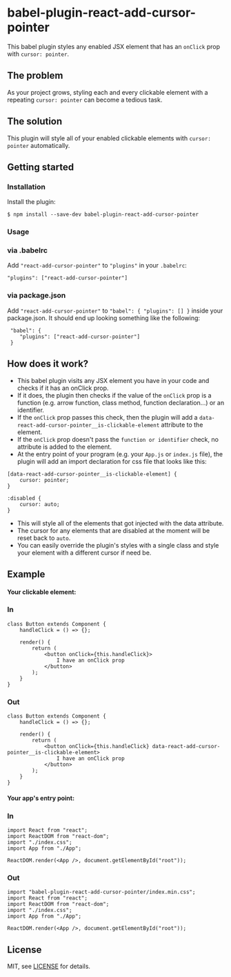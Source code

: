 # babel-plugin-react-add-cursor-pointer

This babel plugin styles any enabled JSX element that has an `onClick` prop with `cursor: pointer`.

## The problem

As your project grows, styling each and every clickable element with a repeating `cursor: pointer` can become a tedious task. 

## The solution

This plugin will style all of your enabled clickable elements with `cursor: pointer` automatically.

## Getting started

### Installation

Install the plugin:

```$ npm install --save-dev babel-plugin-react-add-cursor-pointer```

### Usage

### via .babelrc

Add `"react-add-cursor-pointer"` to `"plugins"` in your `.babelrc`:

```"plugins": ["react-add-cursor-pointer"]```

### via package.json

Add `"react-add-cursor-pointer"` to `"babel": { "plugins": [] }` inside your package.json. It should end up looking something like the following:

```$xslt
 "babel": {
    "plugins": ["react-add-cursor-pointer"]
 }
```

## How does it work?

- This babel plugin visits any JSX element you have in your code and checks if it has an onClick prop.
- If it does, the plugin then checks if the value of the `onClick` prop is a function (e.g. arrow function, class method, function declaration...) or an identifier.
- If the `onClick` prop passes this check, then the plugin will add a `data-react-add-cursor-pointer__is-clickable-element` attribute to the element.
- If the `onClick` prop doesn't pass the `function or identifier` check, no attribute is added to the element.
- At the entry point of your program (e.g. your `App.js` or `index.js` file), the plugin will add an import declaration for css file that looks like this:


```$xslt
[data-react-add-cursor-pointer__is-clickable-element] {
    cursor: pointer;
}

:disabled {
    cursor: auto;
}
```

- This will style all of the elements that got injected with the data attribute.
- The cursor for any elements that are disabled at the moment will be reset back to `auto`.
- You can easily override the plugin's styles with a single class and style your element with a different cursor if need be.

## Example

#### Your clickable element:

### In

```$xslt
class Button extends Component {
    handleClick = () => {};
    
    render() {
        return (
            <button onClick={this.handleClick}>
                I have an onClick prop
            </button>
        );
    }
}
```

### Out

```$xslt
class Button extends Component {
    handleClick = () => {};
    
    render() {
        return (
            <button onClick={this.handleClick} data-react-add-cursor-pointer__is-clickable-element>
                I have an onClick prop
            </button>
        );
    }
}
```

#### Your app's entry point:

### In

```$xslt
import React from "react";
import ReactDOM from "react-dom";
import "./index.css";
import App from "./App";

ReactDOM.render(<App />, document.getElementById("root"));
```

### Out

```$xslt
import "babel-plugin-react-add-cursor-pointer/index.min.css";
import React from "react";
import ReactDOM from "react-dom";
import "./index.css";
import App from "./App";

ReactDOM.render(<App />, document.getElementById("root"));
```

## License

MIT, see [LICENSE](https://github.com/viktoriyamyalo/babel-plugin-react-add-cursor-pointer/blob/master/LICENSE) for details.
